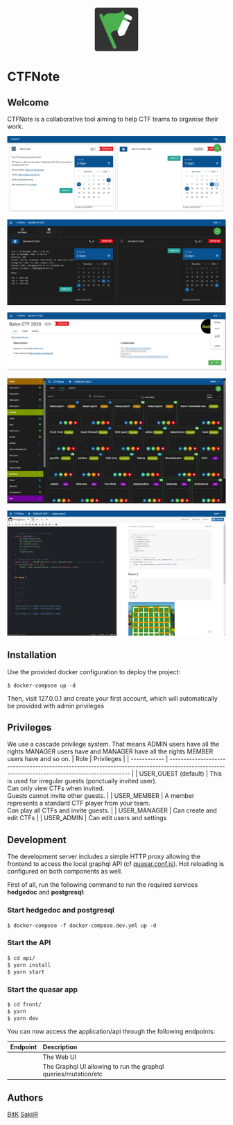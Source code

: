 <p align="center">
  <img width="100" src="./front/public/favicon.png">
</p>

# CTFNote

## Welcome

CTFNote is a collaborative tool aiming to help CTF teams to organise their work.

![main-page](./screenshots/main-page.png)

![main-dark](./screenshots/main-dark.png)

![info](./screenshots/info.png)

![tasks](./screenshots/tasks.png)

![task](./screenshots/task.png)

## Installation

Use the provided docker configuration to deploy the project:

```shell
$ docker-compose up -d
```

Then, visit 127.0.0.1 and create your first account, which will automatically be provided with admin privileges

## Privileges

We use a cascade privilege system. That means ADMIN users have all the rights MANAGER users have and MANAGER have all the rights MEMBER users have and so on.
| Role | Privileges |
| ------------ | ---------------------------------------------------------------------------------------------------------------------------------------------- |
| USER_GUEST (default) | This is used for irregular guests (ponctually invited user).<br> Can only view CTFs when invited.<br> Guests cannot invite other guests. |
| USER_MEMBER | A member represents a standard CTF player from your team.<br>Can play all CTFs and invite guests. |
| USER_MANAGER | Can create and edit CTFs |
| USER_ADMIN | Can edit users and settings


## Development

The development server includes a simple HTTP proxy allowing the frontend to access the local graphql API (cf [quasar.conf.js](front/quasar.conf.js)).
Hot reloading is configured on both components as well.

First of all, run the following command to run the required services **hedgedoc** and **postgresql**:

### Start hedgedoc and postgresql

```shell
$ docker-compose -f docker-compose.dev.yml up -d
```

### Start the API

```shell
$ cd api/
$ yarn install
$ yarn start
```

### Start the quasar app

```shell
$ cd front/
$ yarn
$ yarn dev
```

You can now access the application/api through the following endpoints:

| Endpoint                           | Description                                                     |
| :--------------------------------- | :-------------------------------------------------------------- |
| [](http://127.0.0.1:5000)          | The Web UI                                                      |
| [](http://127.0.0.1:3000/graphiql) | The Graphql UI allowing to run the graphql queries/mutation/etc |

## Authors

[BitK](https://twitter.com/bitk_)
[SakiiR](https://twitter.com/sakiirsecurity/)
